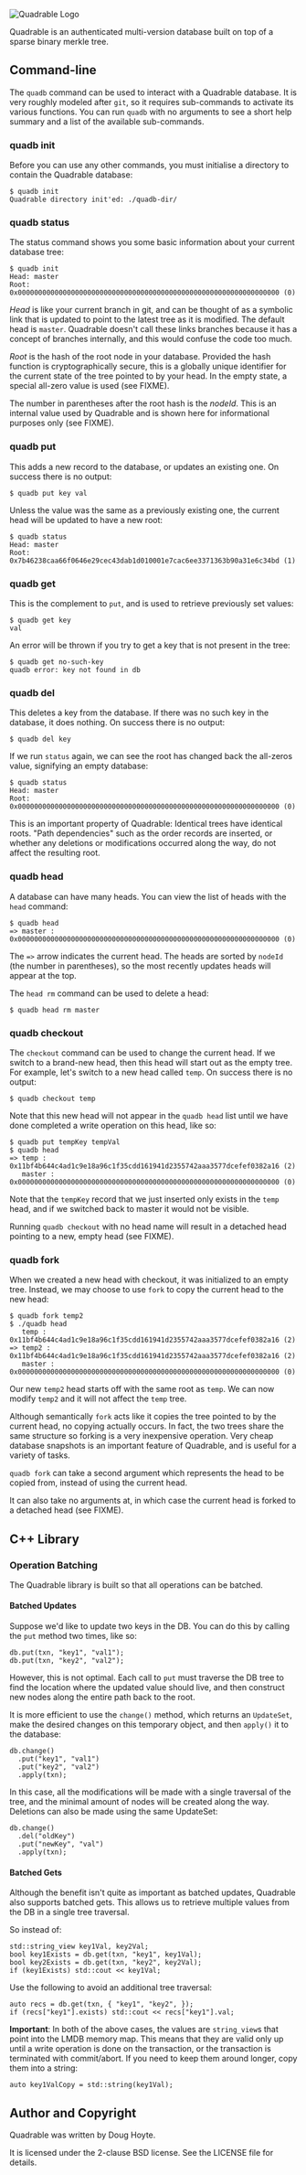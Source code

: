 ![Quadrable Logo](docs/logo.svg)

Quadrable is an authenticated multi-version database built on top of a sparse binary merkle tree.



## Command-line

The `quadb` command can be used to interact with a Quadrable database. It is very roughly modeled after `git`, so it requires sub-commands to activate its various functions. You can run `quadb` with no arguments to see a short help summary and a list of the available sub-commands.

### quadb init

Before you can use any other commands, you must initialise a directory to contain the Quadrable database:

    $ quadb init
    Quadrable directory init'ed: ./quadb-dir/

### quadb status

The status command shows you some basic information about your current database tree:

    $ quadb init
    Head: master
    Root: 0x0000000000000000000000000000000000000000000000000000000000000000 (0)

*Head* is like your current branch in git, and can be thought of as a symbolic link that is updated to point to the latest tree as it is modified. The default head is `master`. Quadrable doesn't call these links branches because it has a concept of branches internally, and this would confuse the code too much.

*Root* is the hash of the root node in your database. Provided the hash function is cryptographically secure, this is a globally unique identifier for the current state of the tree pointed to by your head. In the empty state, a special all-zero value is used (see FIXME).

The number in parentheses after the root hash is the *nodeId*. This is an internal value used by Quadrable and is shown here for informational purposes only (see FIXME).

### quadb put

This adds a new record to the database, or updates an existing one. On success there is no output:

    $ quadb put key val

Unless the value was the same as a previously existing one, the current head will be updated to have a new root:

    $ quadb status
    Head: master
    Root: 0x7b46238caa66f0646e29cec43dab1d010001e7cac6ee3371363b90a31e6c34bd (1)

### quadb get

This is the complement to `put`, and is used to retrieve previously set values:

    $ quadb get key
    val

An error will be thrown if you try to get a key that is not present in the tree:

    $ quadb get no-such-key
    quadb error: key not found in db

### quadb del

This deletes a key from the database. If there was no such key in the database, it does nothing. On success there is no output:

    $ quadb del key

If we run `status` again, we can see the root has changed back the all-zeros value, signifying an empty database:

    $ quadb status
    Head: master
    Root: 0x0000000000000000000000000000000000000000000000000000000000000000 (0)

This is an important property of Quadrable: Identical trees have identical roots. "Path dependencies" such as the order records are inserted, or whether any deletions or modifications occurred along the way, do not affect the resulting root.

### quadb head

A database can have many heads. You can view the list of heads with the `head` command:

    $ quadb head
    => master : 0x0000000000000000000000000000000000000000000000000000000000000000 (0)

The `=>` arrow indicates the current head. The heads are sorted by `nodeId` (the number in parentheses), so the most recently updates heads will appear at the top.

The `head rm` command can be used to delete a head:

    $ quadb head rm master

### quadb checkout

The `checkout` command can be used to change the current head. If we switch to a brand-new head, then this head will start out as the empty tree. For example, let's switch to a new head called `temp`. On success there is no output:

    $ quadb checkout temp

Note that this new head will not appear in the `quadb head` list until we have done completed a write operation on this head, like so:

    $ quadb put tempKey tempVal
    $ quadb head
    => temp : 0x11bf4b644c4ad1c9e18a96c1f35cdd161941d2355742aaa3577dcefef0382a16 (2)
       master : 0x0000000000000000000000000000000000000000000000000000000000000000 (0)

Note that the `tempKey` record that we just inserted only exists in the `temp` head, and if we switched back to master it would not be visible.

Running `quadb checkout` with no head name will result in a detached head pointing to a new, empty head (see FIXME).

### quadb fork

When we created a new head with checkout, it was initialized to an empty tree. Instead, we may choose to use `fork` to copy the current head to the new head:

    $ quadb fork temp2
    $ ./quadb head
       temp : 0x11bf4b644c4ad1c9e18a96c1f35cdd161941d2355742aaa3577dcefef0382a16 (2)
    => temp2 : 0x11bf4b644c4ad1c9e18a96c1f35cdd161941d2355742aaa3577dcefef0382a16 (2)
       master : 0x0000000000000000000000000000000000000000000000000000000000000000 (0)

Our new `temp2` head starts off with the same root as `temp`. We can now modify `temp2` and it will not affect the `temp` tree.

Although semantically `fork` acts like it copies the tree pointed to by the current head, no copying actually occurs. In fact, the two trees share the same structure so forking is a very inexpensive operation. Very cheap database snapshots is an important feature of Quadrable, and is useful for a variety of tasks.

`quadb fork` can take a second argument which represents the head to be copied from, instead of using the current head.

It can also take no arguments at, in which case the current head is forked to a detached head (see FIXME).


## C++ Library

### Operation Batching

The Quadrable library is built so that all operations can be batched.

#### Batched Updates

Suppose we'd like to update two keys in the DB. You can do this by calling the `put` method two times, like so:

    db.put(txn, "key1", "val1");
    db.put(txn, "key2", "val2");

However, this is not optimal. Each call to `put` must traverse the DB tree to find the location where the updated value should live, and then construct new nodes along the entire path back to the root.

It is more efficient to use the `change()` method, which returns an `UpdateSet`, make the desired changes on this temporary object, and then `apply()` it to the database:

    db.change()
      .put("key1", "val1")
      .put("key2", "val2")
      .apply(txn);

In this case, all the modifications will be made with a single traversal of the tree, and the minimal amount of nodes will be created along the way. Deletions can also be made using the same UpdateSet:

    db.change()
      .del("oldKey")
      .put("newKey", "val")
      .apply(txn);

#### Batched Gets

Although the benefit isn't quite as important as batched updates, Quadrable also supports batched gets. This allows us to retrieve multiple values from the DB in a single tree traversal.

So instead of:

    std::string_view key1Val, key2Val;
    bool key1Exists = db.get(txn, "key1", key1Val);
    bool key2Exists = db.get(txn, "key2", key2Val);
    if (key1Exists) std::cout << key1Val;

Use the following to avoid an additional tree traversal:

    auto recs = db.get(txn, { "key1", "key2", });
    if (recs["key1"].exists) std::cout << recs["key1"].val;

**Important**: In both of the above cases, the values are `string_view`s that point into the LMDB memory map. This means that they are valid only up until a write operation is done on the transaction, or the transaction is terminated with commit/abort. If you need to keep them around longer, copy them into a string:

    auto key1ValCopy = std::string(key1Val);




## Author and Copyright

Quadrable was written by Doug Hoyte.

It is licensed under the 2-clause BSD license. See the LICENSE file for details.
